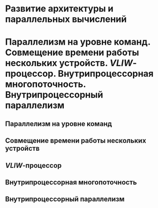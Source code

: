 Развитие архитектуры и параллельных вычислений
====

Параллелизм на уровне команд.
Совмещение времени работы нескольких устройств.
_VLIW_-процессор.
Внутрипроцессорная многопоточность.
Внутрипроцессорный параллелизм
====

Параллелизм на уровне команд
----

Совмещение времени работы нескольких устройств
----

_VLIW_-процессор
----

Внутрипроцессорная многопоточность
----

Внутрипроцессорный параллелизм
----
